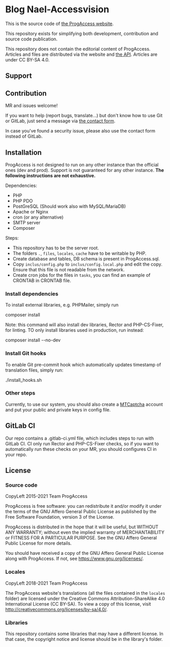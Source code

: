 # Blog Nael-Accessvision

This is the source code of [the ProgAccess website](https://progaccess.net).

This repository exists for simplifying both development, contribution and source code publication.

This repository does not contain the editorial content of ProgAccess. Articles and files are distributed via the website and [the API](https://progaccess.net/api). Articles are under CC BY-SA 4.0.

## Support

## Contribution

MR and issues welcome!

If you want to help (report bugs, translate...) but don't know how to use Git or GitLab, just send a message via [the contact form](https://progaccess.net/contacter.php).

In case you've found a security issue, please also use the contact form instead of GitLab.

## Installation

ProgAccess is not designed to run on any other instance than the official ones (dev and prod). Support is not guaranteed for any other instance. **The following instructions are not exhaustive.**

Dependencies:
* PHP
* PHP PDO
* PostGreSQL (Should work also with MySQL/MariaDB)
* Apache or Nginx
* cron (or any alternative)
* SMTP server
* Composer

Steps:
* This repository has to be the server root.
* The folders `.`, `files`, `locales`, `cache` have to be writable by PHP.
* Create database and tables, DB schema is present in ProgAccess.sql.
* Copy `inclus/config.php` to `inclus/config.local.php` and edit the copy. Ensure that this file is not readable from the network.
* Create cron jobs for the files in `tasks`, you can find an example of CRONTAB in CRONTAB file.

### Install dependencies

To install external libraries, e.g. PHPMailer, simply run

composer install

Note: this command will also install dev libraries, Rector and PHP-CS-Fixer, for linting. TO only install libraries used in production, run instead:

composer install --no-dev

### Install Git hooks

To enable Git pre-commit hook which automatically updates timestamp of translation files, simply run:

./install_hooks.sh

### Other steps

Currently, to use our system, you should also create a [MTCaptcha](https://www.mtcaptcha.com/) account and put your public and private keys in config file.


## GitLab CI

Our repo contains a .gitlab-ci.yml file, which includes steps to run with GitLab CI. CI only run Rector and PHP-CS-Fixer checks, so if you want to automatically run these checks on your MR, you should configures CI in your repo.


## License

### Source code

CopyLeft 2015-2021 Team ProgAccess

ProgAccess is free software: you can redistribute it and/or modify it under the terms of the GNU Affero General Public License as published by the Free Software Foundation, version 3 of the License.

ProgAccess is distributed in the hope that it will be useful, but WITHOUT ANY WARRANTY; without even the implied warranty of MERCHANTABILITY or FITNESS FOR A PARTICULAR PURPOSE. See the GNU Affero General Public License for more details.

You should have received a copy of the GNU Affero General Public License along with ProgAccess. If not, see https://www.gnu.org/licenses/.

### Locales

CopyLeft 2018-2021 Team ProgAccess

The ProgAccess website's translations (all the files contained in the `locales` folder) are licensed under the Creative Commons Attribution-ShareAlike 4.0 International License (CC BY-SA). To view a copy of this license, visit http://creativecommons.org/licenses/by-sa/4.0/.

### Libraries

This repository contains some libraries that may have a different license. In that case, the copyright notice and license should be in the library's folder.

